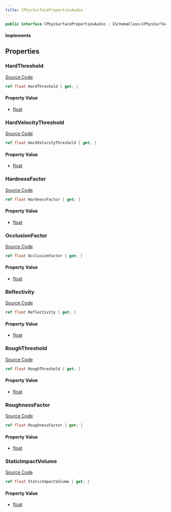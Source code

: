 ```yaml
---
title: CPhysSurfacePropertiesAudio
---
```


```csharp
public interface CPhysSurfacePropertiesAudio : ISchemaClass<CPhysSurfacePropertiesAudio>, ISchemaField, ISchemaClass, INativeHandle
```

#### Implements

## Properties

### HardThreshold

[Source Code](https://github.com/swiftly-solution/swiftlys2/blob/main/managed/src/SwiftlyS2.Generated/Schemas/Interfaces/CPhysSurfacePropertiesAudio.cs#L25)

```csharp
ref float HardThreshold { get; }
```

#### Property Value

- [float](https://learn.microsoft.com/dotnet/api/system.single)

### HardVelocityThreshold

[Source Code](https://github.com/swiftly-solution/swiftlys2/blob/main/managed/src/SwiftlyS2.Generated/Schemas/Interfaces/CPhysSurfacePropertiesAudio.cs#L27)

```csharp
ref float HardVelocityThreshold { get; }
```

#### Property Value

- [float](https://learn.microsoft.com/dotnet/api/system.single)

### HardnessFactor

[Source Code](https://github.com/swiftly-solution/swiftlys2/blob/main/managed/src/SwiftlyS2.Generated/Schemas/Interfaces/CPhysSurfacePropertiesAudio.cs#L19)

```csharp
ref float HardnessFactor { get; }
```

#### Property Value

- [float](https://learn.microsoft.com/dotnet/api/system.single)

### OcclusionFactor

[Source Code](https://github.com/swiftly-solution/swiftlys2/blob/main/managed/src/SwiftlyS2.Generated/Schemas/Interfaces/CPhysSurfacePropertiesAudio.cs#L31)

```csharp
ref float OcclusionFactor { get; }
```

#### Property Value

- [float](https://learn.microsoft.com/dotnet/api/system.single)

### Reflectivity

[Source Code](https://github.com/swiftly-solution/swiftlys2/blob/main/managed/src/SwiftlyS2.Generated/Schemas/Interfaces/CPhysSurfacePropertiesAudio.cs#L17)

```csharp
ref float Reflectivity { get; }
```

#### Property Value

- [float](https://learn.microsoft.com/dotnet/api/system.single)

### RoughThreshold

[Source Code](https://github.com/swiftly-solution/swiftlys2/blob/main/managed/src/SwiftlyS2.Generated/Schemas/Interfaces/CPhysSurfacePropertiesAudio.cs#L23)

```csharp
ref float RoughThreshold { get; }
```

#### Property Value

- [float](https://learn.microsoft.com/dotnet/api/system.single)

### RoughnessFactor

[Source Code](https://github.com/swiftly-solution/swiftlys2/blob/main/managed/src/SwiftlyS2.Generated/Schemas/Interfaces/CPhysSurfacePropertiesAudio.cs#L21)

```csharp
ref float RoughnessFactor { get; }
```

#### Property Value

- [float](https://learn.microsoft.com/dotnet/api/system.single)

### StaticImpactVolume

[Source Code](https://github.com/swiftly-solution/swiftlys2/blob/main/managed/src/SwiftlyS2.Generated/Schemas/Interfaces/CPhysSurfacePropertiesAudio.cs#L29)

```csharp
ref float StaticImpactVolume { get; }
```

#### Property Value

- [float](https://learn.microsoft.com/dotnet/api/system.single)

